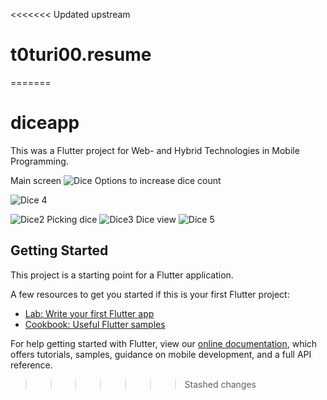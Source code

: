 <<<<<<< Updated upstream
# t0turi00.resume
=======
# diceapp

This was a Flutter project for Web- and Hybrid Technologies in Mobile Programming.


Main screen
![Dice](https://user-images.githubusercontent.com/79054967/204859704-b88b0d64-5d13-46c3-a616-04402da30e39.PNG)
Options to increase dice count

![Dice 4](https://user-images.githubusercontent.com/79054967/204859896-09c90cf9-04fb-41c4-a1fe-065881b08a2b.PNG)


![Dice2](https://user-images.githubusercontent.com/79054967/204859974-3c11f643-c670-44b1-9794-b06a4cd4e93f.PNG)
Picking dice
![Dice3](https://user-images.githubusercontent.com/79054967/204859989-4d336330-094a-46ac-9dc4-fa8b975a1016.PNG)
Dice view
![Dice 5](https://user-images.githubusercontent.com/79054967/204860166-91464a0c-7c02-40a0-b5c8-51bead55ecc4.PNG)

## Getting Started

This project is a starting point for a Flutter application.

A few resources to get you started if this is your first Flutter project:

- [Lab: Write your first Flutter app](https://flutter.dev/docs/get-started/codelab)
- [Cookbook: Useful Flutter samples](https://flutter.dev/docs/cookbook)

For help getting started with Flutter, view our
[online documentation](https://flutter.dev/docs), which offers tutorials,
samples, guidance on mobile development, and a full API reference.
>>>>>>> Stashed changes
